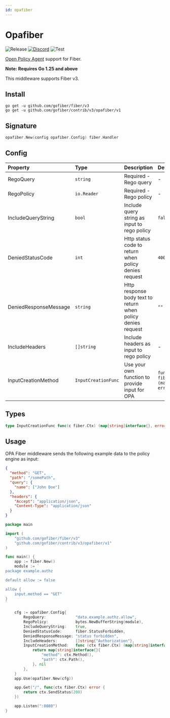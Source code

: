 ```yaml
---
id: opafiber
---
```


# Opafiber

![Release](https://img.shields.io/github/v/tag/gofiber/contrib?filter=opafiber*)
[![Discord](https://img.shields.io/discord/704680098577514527?style=flat&label=%F0%9F%92%AC%20discord&color=00ACD7)](https://gofiber.io/discord)
![Test](https://github.com/gofiber/contrib/workflows/Test%20opafiber/badge.svg)

[Open Policy Agent](https://github.com/open-policy-agent/opa) support for Fiber.

**Note: Requires Go 1.25 and above**

This middleware supports Fiber v3.

## Install

```
go get -u github.com/gofiber/fiber/v3
go get -u github.com/gofiber/contrib/v3/opafiber/v1
```

## Signature

```go
opafiber.New(config opafiber.Config) fiber.Handler

```

## Config

| Property              | Type                | Description                                                  | Default                                                             |
|:----------------------|:--------------------|:-------------------------------------------------------------|:--------------------------------------------------------------------|
| RegoQuery             | `string`            | Required - Rego query                                        | -                                                                   |
| RegoPolicy            | `io.Reader`         | Required - Rego policy                                       | -                                                                   |
| IncludeQueryString    | `bool`              | Include query string as input to rego policy                 | `false`                                                             |
| DeniedStatusCode      | `int`               | Http status code to return when policy denies request        | `400`                                                               |
| DeniedResponseMessage | `string`            | Http response body text to return when policy denies request | `""`                                                                |
| IncludeHeaders        | `[]string`          | Include headers as input to rego policy                      | -                                                                   |
| InputCreationMethod   | `InputCreationFunc` | Use your own function to provide input for OPA               | `func defaultInput(ctx fiber.Ctx) (map[string]interface{}, error)` |

## Types

```go
type InputCreationFunc func(c fiber.Ctx) (map[string]interface{}, error)
```

## Usage

OPA Fiber middleware sends the following example data to the policy engine as input:

```json
{
  "method": "GET",
  "path": "/somePath",
  "query": {
    "name": ["John Doe"]
  },
  "headers": {
    "Accept": "application/json",
    "Content-Type": "application/json"
  }
}
```

```go
package main

import (
	"github.com/gofiber/fiber/v3"
	"github.com/gofiber/contrib/v3/opafiber/v1"
)

func main() {
	app := fiber.New()
	module := `
package example.authz

default allow := false

allow {
	input.method == "GET"
}
`

	cfg := opafiber.Config{
		RegoQuery:             "data.example.authz.allow",
		RegoPolicy:            bytes.NewBufferString(module),
		IncludeQueryString:    true,
		DeniedStatusCode:      fiber.StatusForbidden,
		DeniedResponseMessage: "status forbidden",
		IncludeHeaders:        []string{"Authorization"},
		InputCreationMethod:   func (ctx fiber.Ctx) (map[string]interface{}, error) {
            return map[string]interface{}{
                "method": ctx.Method(),
                "path": ctx.Path(),
            }, nil
        },
	}
	app.Use(opafiber.New(cfg))

	app.Get("/", func(ctx fiber.Ctx) error {
		return ctx.SendStatus(200)
	})

	app.Listen(":8080")
}
```
